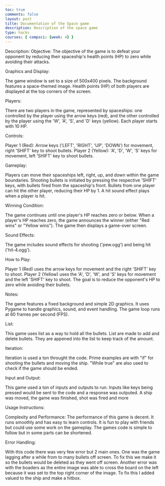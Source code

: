 ```yaml
---
toc: true
comments: false
layout: post
title: Documentation of the Space game
description: Description of the space game
type: hacks
courses: { compsci: {week: 4} }
---
```


Description:
Objective:
The objective of the game is to defeat your opponent by reducing their spaceship's health points (HP) to zero while avoiding their attacks.

Graphics and Display:

The game window is set to a size of 500x400 pixels.
The background features a space-themed image.
Health points (HP) of both players are displayed at the top corners of the screen.

Players:

There are two players in the game, represented by spaceships: one controlled by the player using the arrow keys (red), and the other controlled by the player using the 'W', 'A', 'S', and 'D' keys (yellow).
Each player starts with 10 HP.

Controls:

Player 1 (Red): Arrow keys ('LEFT', 'RIGHT', 'UP', 'DOWN') for movement, right 'SHIFT' key to shoot bullets.
Player 2 (Yellow): 'A', 'D', 'W', 'S' keys for movement, left 'SHIFT' key to shoot bullets.

Gameplay:

Players can move their spaceships left, right, up, and down within the game boundaries.
Shooting bullets is initiated by pressing the respective 'SHIFT' keys, with bullets fired from the spaceship's front.
Bullets from one player can hit the other player, reducing their HP by 1.
A hit sound effect plays when a player is hit.

Winning Condition:

The game continues until one player's HP reaches zero or below.
When a player's HP reaches zero, the game announces the winner (either "Red wins" or "Yellow wins").
The game then displays a game-over screen.
    
Sound Effects:

The game includes sound effects for shooting ('pew.ogg') and being hit ('hit-4.ogg').

How to Play:

Player 1 (Red) uses the arrow keys for movement and the right 'SHIFT' key to shoot.
Player 2 (Yellow) uses the 'A', 'D', 'W', and 'S' keys for movement and the left 'SHIFT' key to shoot.
The goal is to reduce the opponent's HP to zero while avoiding their bullets.

Notes:

The game features a fixed background and simple 2D graphics.
It uses Pygame to handle graphics, sound, and event handling.
The game loop runs at 60 frames per second (FPS).

List: 

This game uses list as a way to hold all the bullets. List are made to add and delete bullets. They are appened into the list to keep track of the amount.

Iteration: 

Iteration is used a ton throught the code. Prime examples are with "if" for shooting the bullets and moving the ship. "While true" are also used to check if the game should be ended.

Input and Output: 

This game used a ton of inputs and outputs to run. Inputs like keys being pressed would be sent to the code and a response was outputed. A ship was moved, the game was finished, shot was fired and more

Usage Instructions: 

Complexity and Performance: 
The performance of this game is decent. It runs smoothly and has easy to learn controls. It is fun to play with friends but could use some work on the gameplay. The games code is simple to follow but in some parts can be shortened.

Error Handling: 

With this code there was very few error but 2 main ones. One was the game lagging after a while from to many bullets off screen. To fix this we make it so the bullets would be deleted as they went off screen. Another error was with the boaders as the entire image was able to cross the board on the left because it was set to the top right corner of the image. To fix this I added valued to the ship and make a hitbox. 